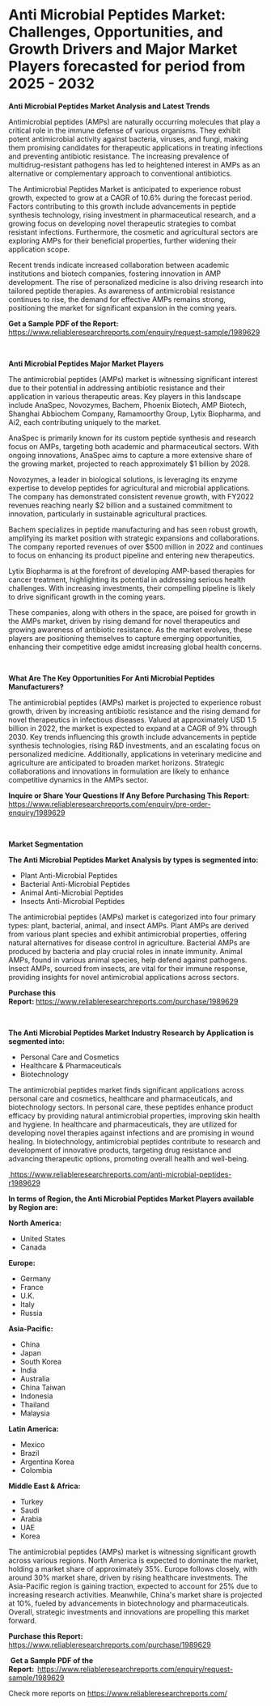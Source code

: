<p><h1>Anti Microbial Peptides Market: Challenges, Opportunities, and Growth Drivers and Major Market Players forecasted for period from 2025 - 2032</h1></p><p><strong>Anti Microbial Peptides Market Analysis and Latest Trends</strong></p>
<p><p>Antimicrobial peptides (AMPs) are naturally occurring molecules that play a critical role in the immune defense of various organisms. They exhibit potent antimicrobial activity against bacteria, viruses, and fungi, making them promising candidates for therapeutic applications in treating infections and preventing antibiotic resistance. The increasing prevalence of multidrug-resistant pathogens has led to heightened interest in AMPs as an alternative or complementary approach to conventional antibiotics.</p><p>The Antimicrobial Peptides Market is anticipated to experience robust growth, expected to grow at a CAGR of 10.6% during the forecast period. Factors contributing to this growth include advancements in peptide synthesis technology, rising investment in pharmaceutical research, and a growing focus on developing novel therapeutic strategies to combat resistant infections. Furthermore, the cosmetic and agricultural sectors are exploring AMPs for their beneficial properties, further widening their application scope. </p><p>Recent trends indicate increased collaboration between academic institutions and biotech companies, fostering innovation in AMP development. The rise of personalized medicine is also driving research into tailored peptide therapies. As awareness of antimicrobial resistance continues to rise, the demand for effective AMPs remains strong, positioning the market for significant expansion in the coming years.</p></p>
<p><strong>Get a Sample PDF of the Report:&nbsp;</strong> <a href="https://www.reliableresearchreports.com/enquiry/request-sample/1989629?utm_campaign=2295&utm_medium=2&utm_source=Github&utm_content=ia&utm_term=08032025&utm_id=anti-microbial-peptides">https://www.reliableresearchreports.com/enquiry/request-sample/1989629</a></p>
<p>&nbsp;</p>
<p><strong>Anti Microbial Peptides Major Market Players</strong></p>
<p><p>The antimicrobial peptides (AMPs) market is witnessing significant interest due to their potential in addressing antibiotic resistance and their application in various therapeutic areas. Key players in this landscape include AnaSpec, Novozymes, Bachem, Phoenix Biotech, AMP Biotech, Shanghai Abbiochem Company, Ramamoorthy Group, Lytix Biopharma, and Ai2, each contributing uniquely to the market.</p><p>AnaSpec is primarily known for its custom peptide synthesis and research focus on AMPs, targeting both academic and pharmaceutical sectors. With ongoing innovations, AnaSpec aims to capture a more extensive share of the growing market, projected to reach approximately $1 billion by 2028.</p><p>Novozymes, a leader in biological solutions, is leveraging its enzyme expertise to develop peptides for agricultural and microbial applications. The company has demonstrated consistent revenue growth, with FY2022 revenues reaching nearly $2 billion and a sustained commitment to innovation, particularly in sustainable agricultural practices.</p><p>Bachem specializes in peptide manufacturing and has seen robust growth, amplifying its market position with strategic expansions and collaborations. The company reported revenues of over $500 million in 2022 and continues to focus on enhancing its product pipeline and entering new therapeutics.</p><p>Lytix Biopharma is at the forefront of developing AMP-based therapies for cancer treatment, highlighting its potential in addressing serious health challenges. With increasing investments, their compelling pipeline is likely to drive significant growth in the coming years.</p><p>These companies, along with others in the space, are poised for growth in the AMPs market, driven by rising demand for novel therapeutics and growing awareness of antibiotic resistance. As the market evolves, these players are positioning themselves to capture emerging opportunities, enhancing their competitive edge amidst increasing global health concerns.</p></p>
<p>&nbsp;</p>
<p><strong>What Are The Key Opportunities For Anti Microbial Peptides Manufacturers?</strong></p>
<p><p>The antimicrobial peptides (AMPs) market is projected to experience robust growth, driven by increasing antibiotic resistance and the rising demand for novel therapeutics in infectious diseases. Valued at approximately USD 1.5 billion in 2022, the market is expected to expand at a CAGR of 9% through 2030. Key trends influencing this growth include advancements in peptide synthesis technologies, rising R&D investments, and an escalating focus on personalized medicine. Additionally, applications in veterinary medicine and agriculture are anticipated to broaden market horizons. Strategic collaborations and innovations in formulation are likely to enhance competitive dynamics in the AMPs sector.</p></p>
<p><strong>Inquire or Share Your Questions If Any Before Purchasing This Report:</strong> <a href="https://www.reliableresearchreports.com/enquiry/pre-order-enquiry/1989629?utm_campaign=2295&utm_medium=2&utm_source=Github&utm_content=ia&utm_term=08032025&utm_id=anti-microbial-peptides">https://www.reliableresearchreports.com/enquiry/pre-order-enquiry/1989629</a></p>
<p>&nbsp;</p>
<p><strong>Market Segmentation</strong></p>
<p><strong>The Anti Microbial Peptides Market Analysis by types is segmented into:</strong></p>
<p><ul><li>Plant Anti-Microbial Peptides</li><li>Bacterial Anti-Microbial Peptides</li><li>Animal Anti-Microbial Peptides</li><li>Insects Anti-Microbial Peptides</li></ul></p>
<p><p>The antimicrobial peptides (AMPs) market is categorized into four primary types: plant, bacterial, animal, and insect AMPs. Plant AMPs are derived from various plant species and exhibit antimicrobial properties, offering natural alternatives for disease control in agriculture. Bacterial AMPs are produced by bacteria and play crucial roles in innate immunity. Animal AMPs, found in various animal species, help defend against pathogens. Insect AMPs, sourced from insects, are vital for their immune response, providing insights for novel antimicrobial applications across sectors.</p></p>
<p><strong>Purchase this Report:&nbsp;</strong><a href="https://www.reliableresearchreports.com/purchase/1989629?utm_campaign=2295&utm_medium=2&utm_source=Github&utm_content=ia&utm_term=08032025&utm_id=anti-microbial-peptides">https://www.reliableresearchreports.com/purchase/1989629</a></p>
<p>&nbsp;</p>
<p><strong>The Anti Microbial Peptides Market Industry Research by Application is segmented into:</strong></p>
<p><ul><li>Personal Care and Cosmetics</li><li>Healthcare & Pharmaceuticals</li><li>Biotechnology</li></ul></p>
<p><p>The antimicrobial peptides market finds significant applications across personal care and cosmetics, healthcare and pharmaceuticals, and biotechnology sectors. In personal care, these peptides enhance product efficacy by providing natural antimicrobial properties, improving skin health and hygiene. In healthcare and pharmaceuticals, they are utilized for developing novel therapies against infections and are promising in wound healing. In biotechnology, antimicrobial peptides contribute to research and development of innovative products, targeting drug resistance and advancing therapeutic options, promoting overall health and well-being.</p></p>
<p><a href="https://www.reliableresearchreports.com/anti-microbial-peptides-r1989629?utm_campaign=2295&utm_medium=2&utm_source=Github&utm_content=ia&utm_term=08032025&utm_id=anti-microbial-peptides">&nbsp;https://www.reliableresearchreports.com/anti-microbial-peptides-r1989629</a></p>
<p><strong>In terms of Region, the Anti Microbial Peptides Market Players available by Region are:</strong></p>
<p>
    <p> <strong> North America: </strong>
        <ul>
            <li>United States</li>
            <li>Canada</li>
        </ul>
        </p> 
    <p> <strong> Europe: </strong>
        <ul>
            <li>Germany</li>
            <li>France</li>
            <li>U.K.</li>
            <li>Italy</li>
            <li>Russia</li>
        </ul>
        </p> 
    <p> <strong> Asia-Pacific: </strong>
        <ul>
            <li>China</li>
            <li>Japan</li>
            <li>South Korea</li>
            <li>India</li>
            <li>Australia</li>
            <li>China Taiwan</li>
            <li>Indonesia</li>
            <li>Thailand</li>
            <li>Malaysia</li>
        </ul>
        </p> 
    <p> <strong> Latin America: </strong>
        <ul>
            <li>Mexico</li>
            <li>Brazil</li>
            <li>Argentina Korea</li>
            <li>Colombia</li>
        </ul>
        </p> 
    <p> <strong> Middle East & Africa: </strong>
        <ul>
            <li>Turkey</li>
            <li>Saudi</li>
            <li>Arabia</li>
            <li>UAE</li>
            <li>Korea</li>
        </ul>
    </p>
    </p>
<p><p>The antimicrobial peptides (AMPs) market is witnessing significant growth across various regions. North America is expected to dominate the market, holding a market share of approximately 35%. Europe follows closely, with around 30% market share, driven by rising healthcare investments. The Asia-Pacific region is gaining traction, expected to account for 25% due to increasing research activities. Meanwhile, China's market share is projected at 10%, fueled by advancements in biotechnology and pharmaceuticals. Overall, strategic investments and innovations are propelling this market forward.</p></p>
<p><strong>Purchase this Report: </strong><a href="https://www.reliableresearchreports.com/purchase/1989629?utm_campaign=2295&utm_medium=2&utm_source=Github&utm_content=ia&utm_term=08032025&utm_id=anti-microbial-peptides">https://www.reliableresearchreports.com/purchase/1989629</a></p>
<p>&nbsp;<strong>Get a Sample PDF of the Report:&nbsp;&nbsp;</strong><a href="https://www.reliableresearchreports.com/enquiry/request-sample/1989629?utm_campaign=2295&utm_medium=2&utm_source=Github&utm_content=ia&utm_term=08032025&utm_id=anti-microbial-peptides">https://www.reliableresearchreports.com/enquiry/request-sample/1989629</a></p>
<p><strong></strong></p>
<p>Check more reports on <a href="https://www.reliableresearchreports.com/?utm_campaign=2295&utm_medium=2&utm_source=Github&utm_content=ia&utm_term=08032025&utm_id=anti-microbial-peptides">https://www.reliableresearchreports.com/</a></p>